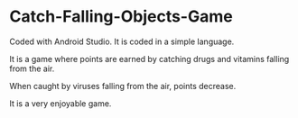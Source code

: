 # Catch-Falling-Objects-Game

Coded with Android Studio. It is coded in a simple language.

It is a game where points are earned by catching drugs and vitamins falling from the air.

When caught by viruses falling from the air, points decrease.

It is a very enjoyable game.
